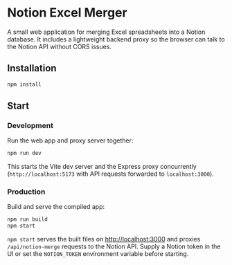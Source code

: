 # Notion Excel Merger

A small web application for merging Excel spreadsheets into a Notion database.
It includes a lightweight backend proxy so the browser can talk to the Notion
API without CORS issues.

## Installation

```bash
npm install
```

## Start

### Development

Run the web app and proxy server together:

```bash
npm run dev
```

This starts the Vite dev server and the Express proxy concurrently
(`http://localhost:5173` with API requests forwarded to `localhost:3000`).

### Production

Build and serve the compiled app:

```bash
npm run build
npm start
```

`npm start` serves the built files on <http://localhost:3000> and proxies
`/api/notion-merge` requests to the Notion API. Supply a Notion token in the UI
or set the `NOTION_TOKEN` environment variable before starting.
